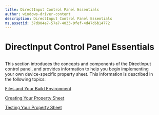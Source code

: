 ```yaml
---
title: DirectInput Control Panel Essentials
author: windows-driver-content
description: DirectInput Control Panel Essentials
ms.assetid: 37d904e7-57a7-4033-9fef-4d47d6b14772
---
```


# DirectInput Control Panel Essentials


## <a href="" id="ddk-directinput-control-panel-essentials-di"></a>


This section introduces the concepts and components of the DirectInput control panel, and provides information to help you begin implementing your own device-specific property sheet. This information is described in the following topics:

[Files and Your Build Environment](files-and-your-build-environment.md)

[Creating Your Property Sheet](creating-your-property-sheet.md)

[Testing Your Property Sheet](testing-your-property-sheet.md)

 

 




